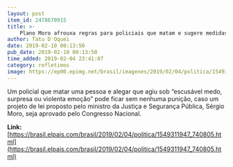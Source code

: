 ```yaml
---
layout: post
item_id: 2478670915
title: >-
    Plano Moro afrouxa regras para policiais que matam e sugere medidas que já foram barradas
author: Tatu D'Oquei
date: 2019-02-10 00:13:50
pub_date: 2019-02-10 00:13:50
time_added: 2019-02-04 23:41:07
category: refletimos
image: https://ep00.epimg.net/brasil/imagenes/2019/02/04/politica/1549311947_740805_1549312250_rrss_normal.jpg
---
```


Um policial que matar uma pessoa e alegar que agiu sob “escusável medo, surpresa ou violenta emoção” pode ficar sem nenhuma punição, caso um projeto de lei proposto pelo ministro da Justiça e Segurança Pública, Sérgio Moro, seja aprovado pelo Congresso Nacional.

**Link:** [https://brasil.elpais.com/brasil/2019/02/04/politica/1549311947_740805.html](https://brasil.elpais.com/brasil/2019/02/04/politica/1549311947_740805.html)

